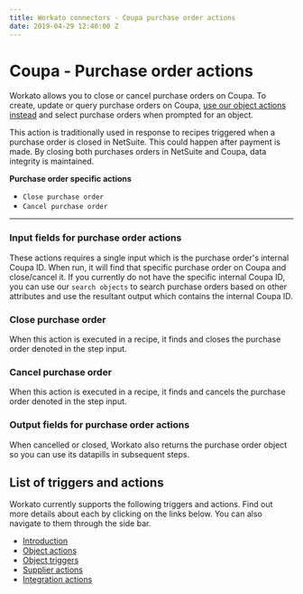 ```yaml
---
title: Workato connectors - Coupa purchase order actions
date: 2019-04-29 12:40:00 Z
---
```


# Coupa - Purchase order actions
Workato allows you to close or cancel purchase orders on Coupa. To create, update or query purchase orders on Coupa, [use our object actions instead](/connectors/coupa/object-actions.md) and select purchase orders when prompted for an object.

This action is traditionally used in response to recipes triggered when a purchase order is closed in NetSuite. This could happen after payment is made. By closing both purchases orders in NetSuite and Coupa, data integrity is maintained.

**Purchase order specific actions**
- `Close purchase order`
- `Cancel purchase order`

____________
### Input fields for purchase order actions
These actions requires a single input which is the purchase order's internal Coupa ID. When run, it will find that specific purchase order on Coupa and close/cancel it. If you currently do not have the specific internal Coupa ID, you can use our `search objects` to search purchase orders based on other attributes and use the resultant output which contains the internal Coupa ID.

### Close purchase order
When this action is executed in a recipe, it finds and closes the purchase order denoted in the step input.

### Cancel purchase order
When this action is executed in a recipe, it finds and cancels the purchase order denoted in the step input.

### Output fields for purchase order actions
When cancelled or closed, Workato also returns the purchase order object so you can use its datapills in subsequent steps.

## List of triggers and actions
Workato currently supports the following triggers and actions. Find out more details about each by clicking on the links below. You can also navigate to them through the side bar.

  * [Introduction](/connectors/coupa/introduction.md)
  * [Object actions](/connectors/coupa/object-actions.md)
  * [Object triggers](/connectors/coupa/object-triggers.md)
  * [Supplier actions](/connectors/coupa/supplier-actions.md)
  * [Integration actions](/connectors/coupa/integration-action.md)
